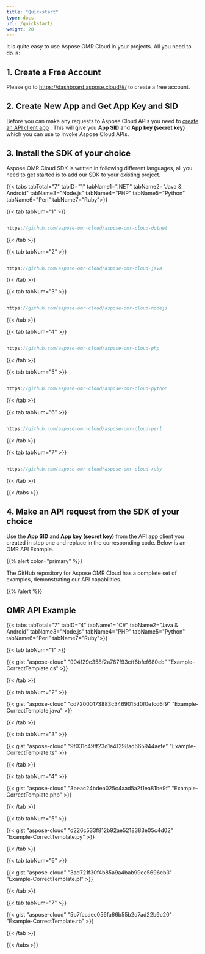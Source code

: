 ```yaml
---
title: "Quickstart"
type: docs
url: /quickstart/
weight: 20
---
```


It is quite easy to use Aspose.OMR Cloud in your projects. All you need to do is:
## **1. Create a Free Account**
Please go to <https://dashboard.aspose.cloud/#/> to create a free account.
## **2. Create New App and Get App Key and SID**
Before you can make any requests to Aspose Cloud APIs you need to [create an API client app](https://docs.aspose.cloud/total/create-new-app-and-get-app-key-and-sid/) . This will give you **App SID** and **App key (secret key)** which you can use to invoke Aspose Cloud APIs.
## **3. Install the SDK of your choice**
Aspose OMR Cloud SDK is written in following different languages, all you need to get started is to add our SDK to your existing project.

{{< tabs tabTotal="7" tabID="1" tabName1=".NET" tabName2="Java & Android" tabName3="Node.js" tabName4="PHP" tabName5="Python"  tabName6="Perl" tabName7="Ruby">}}

{{< tab tabNum="1" >}}

```java

https://github.com/aspose-omr-cloud/aspose-omr-cloud-dotnet           

```

{{< /tab >}}

{{< tab tabNum="2" >}}

```java

https://github.com/aspose-omr-cloud/aspose-omr-cloud-java

```

{{< /tab >}}

{{< tab tabNum="3" >}}

```java

https://github.com/aspose-omr-cloud/aspose-omr-cloud-nodejs

```

{{< /tab >}}

{{< tab tabNum="4" >}}

```java

https://github.com/aspose-omr-cloud/aspose-omr-cloud-php

```

{{< /tab >}}

{{< tab tabNum="5" >}}

```java

https://github.com/aspose-omr-cloud/aspose-omr-cloud-python

```

{{< /tab >}}



{{< tab tabNum="6" >}}

```java

https://github.com/aspose-omr-cloud/aspose-omr-cloud-perl

```

{{< /tab >}}

{{< tab tabNum="7" >}}

```java

https://github.com/aspose-omr-cloud/aspose-omr-cloud-ruby

```

{{< /tab >}}

{{< /tabs >}}

## **4. Make an API request from the SDK of your choice**
Use the **App SID** and **App key (secret key)** from the API app client you created in step one and replace in the corresponding code. Below is an OMR API Example.

{{% alert color="primary" %}} 

The GitHub repository for Aspose.OMR Cloud has a complete set of examples, demonstrating our API capabilities.

{{% /alert %}} 

## **OMR API Example**

{{< tabs tabTotal="7" tabID="4" tabName1="C#" tabName2="Java & Android" tabName3="Node.js" tabName4="PHP" tabName5="Python" tabName6="Perl" tabName7="Ruby">}}

{{< tab tabNum="1" >}}

{{< gist "aspose-cloud" "904f29c358f2a767f93cff6bfef680eb" "Example-CorrectTemplate.cs" >}}

{{< /tab >}}

{{< tab tabNum="2" >}}

{{< gist "aspose-cloud" "cd72000173883c3469015d0f0efcd6f9" "Example-CorrectTemplate.java" >}}

{{< /tab >}}

{{< tab tabNum="3" >}}

{{< gist "aspose-cloud" "9f031c49ff23d1a41298ad665944aefe" "Example-CorrectTemplate.ts" >}}

{{< /tab >}}

{{< tab tabNum="4" >}}

{{< gist "aspose-cloud" "3beac24bdea025c4aad5a2f1ea81be9f" "Example-CorrectTemplate.php" >}}

{{< /tab >}}

{{< tab tabNum="5" >}}

{{< gist "aspose-cloud" "d226c533f812b92ae5218383e05c4d02" "Example-CorrectTemplate.py" >}}

{{< /tab >}}

{{< tab tabNum="6" >}}

{{< gist "aspose-cloud" "3ad721f30f4b85a9a4bab99ec5696cb3" "Example-CorrectTemplate.pl" >}}

{{< /tab >}}

{{< tab tabNum="7" >}}

{{< gist "aspose-cloud" "5b7fccaec056fa66b55b2d7ad22b9c20" "Example-CorrectTemplate.rb" >}}

{{< /tab >}}

{{< /tabs >}}
